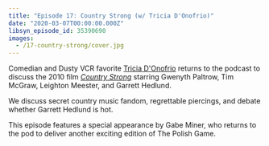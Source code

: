 ```yaml
---
title: "Episode 17: Country Strong (w/ Tricia D'Onofrio)"
date: "2020-03-07T00:00:00.000Z"
libsyn_episode_id: 35390690
images:
  - /17-country-strong/cover.jpg
---
```


Comedian and Dusty VCR favorite [Tricia D'Onofrio](https://wanderjest.com/tricia.donofrio) returns to the podcast to discuss the 2010 film [_Country Strong_](https://www.imdb.com/title/tt1555064/) starring Gwenyth Paltrow, Tim McGraw, Leighton Meester, and Garrett Hedlund.

We discuss secret country music fandom, regrettable piercings, and debate whether Garrett Hedlund is hot.

<!--more-->

This episode features a special appearance by Gabe Miner, who returns to the pod to deliver another exciting edition of The Polish Game.
